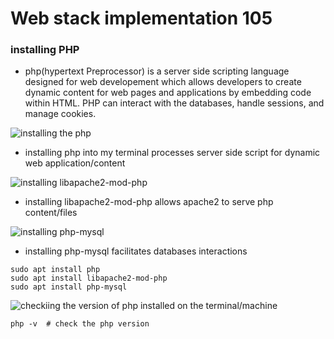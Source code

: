 # Web stack implementation 105

### installing PHP


* php(hypertext Preprocessor) is a server side scripting language designed for web developement which allows developers to create dynamic content for web pages and applications by embedding code within HTML. PHP can interact with the databases, handle sessions, and manage cookies.

![installing the php](https://github.com/user-attachments/assets/ec5f0b45-8e11-44b2-9b7c-398e5d0ecaa3)

* installing php into my terminal processes server side script for dynamic web application/content
  
![installing libapache2-mod-php](https://github.com/user-attachments/assets/8ef8d23b-3798-429e-ab09-d35d4596bf65)
  
* installing libapache2-mod-php allows apache2 to serve php content/files
 
![installing php-mysql](https://github.com/user-attachments/assets/81cc03c6-6c65-4a4d-aef1-eac1026039b1)

* installing php-mysql facilitates databases interactions

```
sudo apt install php
sudo apt install libapache2-mod-php
sudo apt install php-mysql
```

![checkiing the version of php installed on the terminal/machine](https://github.com/user-attachments/assets/01f379c5-d0ac-4b89-9237-7a1bc2a01b60)

```
php -v  # check the php version
```

